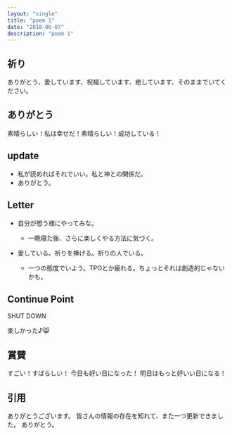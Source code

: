 ```yaml
---
layout: "single"
title: "poem 1"
date: "2018-06-07"
description: "poem 1"
---
```

## 祈り
ありがとう、愛しています、祝福しています、癒しています、そのままでいてください。

## ありがとう
素晴らしい！私は幸せだ！素晴らしい！成功している！

## update
- 私が読めればそれでいい。私と神との関係だ。
- ありがとう。

## Letter
- 自分が想う様にやってみな。
  - 一晩寝た後、さらに楽しくやる方法に気づく。

- 愛している。祈りを捧げる。祈りの人でいる。
  - 一つの態度でいよう。TPOとか疲れる。ちょっとそれは創造的じゃないかも。

## Continue Point

SHUT DOWN

楽しかった♪:smile_cat:
## 賞賛
すごい！すばらしい！
今日も好い日になった！
明日はもっと好いい日になる！

## 引用
ありがとうございます。
皆さんの情報の存在を知れて、また一つ更新できました。
ありがとう。
